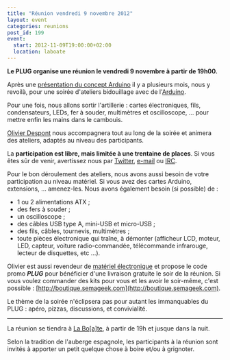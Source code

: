 ```yaml
---
title: "Réunion vendredi 9 novembre 2012"
layout: event
categories: reunions
post_id: 199
event:
  start: 2012-11-09T19:00:00+02:00
  location: laboate
---
```

**Le PLUG organise une réunion le vendredi 9 novembre à partir de 19h00.**

Après une [présentation du concept Arduino](/r/180) il y a plusieurs mois, nous y revoilà, pour une soirée d'ateliers bidouillage avec de l'[Arduino](http://www.arduino.cc).

Pour une fois, nous allons sortir l'artillerie : cartes électroniques, fils, condensateurs, LEDs, fer à souder, multimètres et oscilloscope, … pour mettre enfin les mains dans le cambouis.

[Olivier Despont](http://twitter.com/semageek) nous accompagnera tout au long de la soirée et animera des ateliers, adaptés au niveau des participants.

La **participation est libre, mais limitée à une trentaine de places**. Si vous êtes sûr de venir, avertissez nous par [Twitter](http://twitter.com/plugfr), [e-mail](/association/mailing-lists.html#plug-discuss) ou [IRC](/association/irc.html).

Pour le bon déroulement des ateliers, nous avons aussi besoin de votre participation au niveau matériel. Si vous avez des cartes Arduino, extensions, … amenez-les. Nous avons également besoin (si possible) de :

* 1 ou 2 alimentations ATX ;
* des fers à souder ;
* un oscilloscope ;
* des câbles USB type A, mini-USB et micro-USB ;
* des fils, câbles, tournevis, multimètres ;
* toute pièces électronique qui traîne, à démonter (afficheur LCD, moteur, LED, capteur, voiture radio-commandée, télécommande infrarouge, lecteur de disquettes, etc …).

Olivier est aussi revendeur de [matériel électronique](http://boutique.semageek.com) et propose le code promo ***PLUG*** pour bénéficier d'une livraison gratuite le soir de la réunion. Si vous voulez commander des kits pour vous et les avoir le soir-même, c'est possible : [http://boutique.semageek.com](http://boutique.semageek.com).

Le thème de la soirée n'éclipsera pas pour autant les immanquables du PLUG : apéro, pizzas, discussions, et convivialité.

----
La réunion se tiendra à [La Bo\[a\]te](http://laboate.com/), à partir de 19h et jusque dans la nuit.

Selon la tradition de l'auberge espagnole, les participants à la réunion sont invités à apporter un petit quelque chose à boire et/ou à grignoter.
